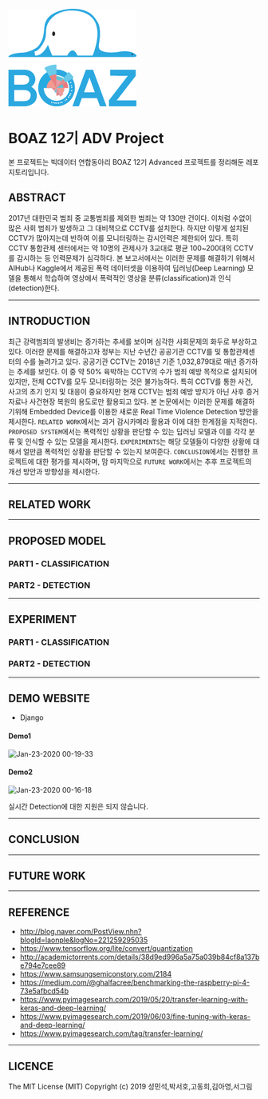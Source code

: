 ![](./img/BOAZ_Logo_NoBG.png)

# BOAZ 12기 ADV Project

본 프로젝트는 빅데이터 연합동아리 BOAZ 12기 Advanced 프로젝트를 정리해둔 레포지토리입니다.

## ABSTRACT

 2017년 대한민국 범죄 중 교통범죄를 제외한 범죄는 약 130만 건이다. 이처럼 수없이 많은 사회 범죄가 발생하고 그 대비책으로 CCTV를 설치한다. 하지만 이렇게 설치된 CCTV가 많아지는데 반하여 이를 모니터링하는 감시인력은 제한되어 있다. 특히 CCTV 통합관제 센터에서는 약 10명의 관제사가 3교대로 평균 100~200대의 CCTV를 감시하는 등 인력문제가 심각하다. 본 보고서에서는 이러한 문제를 해결하기 위해서 AIHub나 Kaggle에서 제공된 폭력 데이터셋을 이용하여 딥러닝(Deep Learning) 모델을 통해서 학습하여 영상에서 폭력적인 영상을 분류(classification)과 인식(detection)한다. 

---

## INTRODUCTION

 최근 강력범죄의 발생비는 증가하는 추세를 보이며 심각한 사회문제의 화두로 부상하고 있다. 이러한 문제를 해결하고자 정부는 지난 수년간 공공기관 CCTV를 및 통합관제센터의 수를 늘려가고 있다. 공공기관 CCTV는 2018년 기준 1,032,879대로 매년 증가하는 추세를 보인다. 이 중 약 50% 육박하는 CCTV의 수가 범죄 예방 목적으로 설치되어 있지만, 전체 CCTV를 모두 모니터링하는 것은 불가능하다. 특히 CCTV를 통한 사건, 사고의 초기 인지 및 대응이 중요하지만 현재 CCTV는 범죄 예방 방지가 아닌 사후 증거자료나 사건현장 복원의 용도로만 활용되고 있다. 
 본 논문에서는 이러한 문제를 해결하기위해 Embedded Device를 이용한 새로운 Real Time Violence Detection 방안을 제시한다. `RELATED WORK`에서는 과거 감시카메라 활용과 이에 대한 한계점을 지적한다. `PROPOSED SYSTEM`에서는 폭력적인 상황을 판단할 수 있는 딥러닝 모델과 이를 각각 분류 및 인식할 수 있는 모델을 제시한다. `EXPERIMENTS`는 해당 모델들이 다양한 상황에 대해서 얼만큼 폭력적인 상황을 판단할 수 있는지 보여준다. `CONCLUSION`에서는 진행한 프로젝트에 대한 평가를 제시하며, 맘 마지막으로 `FUTURE WORK`에서는 추후 프로젝트의 개선 방안과 방향성을 제시한다.

---

## RELATED WORK

---

## PROPOSED MODEL

### PART1 - CLASSIFICATION

### PART2 - DETECTION

---

## EXPERIMENT

### PART1 - CLASSIFICATION

### PART2 - DETECTION

---

## DEMO WEBSITE

* Django

#### Demo1

![Jan-23-2020 00-19-33](https://user-images.githubusercontent.com/22045163/72906777-12426d80-3d76-11ea-98b8-0590d816d968.gif)

#### Demo2

![Jan-23-2020 00-16-18](https://user-images.githubusercontent.com/22045163/72906473-a2cc7e00-3d75-11ea-90af-93637c9f7baf.gif)



실시간 Detection에 대한 지원은 되지 않습니다.

---

## CONCLUSION

---

## FUTURE WORK

---

## REFERENCE
- http://blog.naver.com/PostView.nhn?blogId=laonple&logNo=221259295035
- https://www.tensorflow.org/lite/convert/quantization
- http://academictorrents.com/details/38d9ed996a5a75a039b84cf8a137be794e7cee89
- https://www.samsungsemiconstory.com/2184
- https://medium.com/@ghalfacree/benchmarking-the-raspberry-pi-4-73e5afbcd54b
- https://www.pyimagesearch.com/2019/05/20/transfer-learning-with-keras-and-deep-learning/
- https://www.pyimagesearch.com/2019/06/03/fine-tuning-with-keras-and-deep-learning/
- https://www.pyimagesearch.com/tag/transfer-learning/

---

## LICENCE
The MIT License (MIT)
Copyright (c) 2019 성민석,박서호,고동희,김아영,서그림